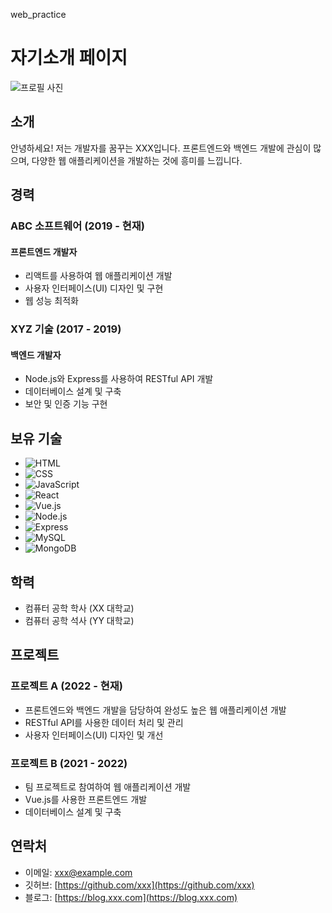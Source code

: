 web_practice
# 자기소개 페이지
![프로필 사진](https://item.kakaocdn.net/do/218bdb82c9a7456ee2080fe14a4642927154249a3890514a43687a85e6b6cc82)
## 소개

안녕하세요! 저는 개발자를 꿈꾸는 XXX입니다. 프론트엔드와 백엔드 개발에 관심이 많으며, 다양한 웹 애플리케이션을 개발하는 것에 흥미를 느낍니다.

## 경력

### ABC 소프트웨어 (2019 - 현재)

#### 프론트엔드 개발자

- 리액트를 사용하여 웹 애플리케이션 개발
- 사용자 인터페이스(UI) 디자인 및 구현
- 웹 성능 최적화

### XYZ 기술 (2017 - 2019)

#### 백엔드 개발자

- Node.js와 Express를 사용하여 RESTful API 개발
- 데이터베이스 설계 및 구축
- 보안 및 인증 기능 구현

## 보유 기술

- ![HTML](https://img.shields.io/badge/HTML-5-orange)
- ![CSS](https://img.shields.io/badge/CSS-3-blue)
- ![JavaScript](https://img.shields.io/badge/JavaScript-ES6-yellow)
- ![React](https://img.shields.io/badge/React-16-blue)
- ![Vue.js](https://img.shields.io/badge/Vue.js-3-green)
- ![Node.js](https://img.shields.io/badge/Node.js-14-green)
- ![Express](https://img.shields.io/badge/Express-4-blue)
- ![MySQL](https://img.shields.io/badge/MySQL-5.7-blue)
- ![MongoDB](https://img.shields.io/badge/MongoDB-4.4-green)

## 학력

- 컴퓨터 공학 학사 (XX 대학교)
- 컴퓨터 공학 석사 (YY 대학교)

## 프로젝트

### 프로젝트 A (2022 - 현재)

- 프론트엔드와 백엔드 개발을 담당하여 완성도 높은 웹 애플리케이션 개발
- RESTful API를 사용한 데이터 처리 및 관리
- 사용자 인터페이스(UI) 디자인 및 개선

### 프로젝트 B (2021 - 2022)

- 팀 프로젝트로 참여하여 웹 애플리케이션 개발
- Vue.js를 사용한 프론트엔드 개발
- 데이터베이스 설계 및 구축

## 연락처

- 이메일: xxx@example.com
- 깃허브: [https://github.com/xxx](https://github.com/xxx)
- 블로그: [https://blog.xxx.com](https://blog.xxx.com)